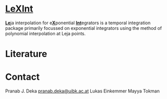 #  [LeXInt](#)

[**Le**](#)ja interpolation for e[**X**](#)ponential [**Int**](#)egrators is a temporal integration package primarily focussed on exponential integrators using the method of polynomial interpolation at Leja points.







# Literature


# Contact
Pranab J. Deka <pranab.deka@uibk.ac.at>
Lukas Einkemmer
Mayya Tokman
